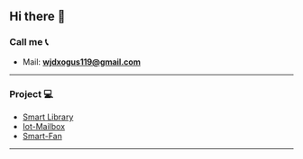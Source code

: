 ## Hi there 👋

### Call me :telephone_receiver:
- Mail: **wjdxogus119@gmail.com**
---
### Project :computer:
- [Smart Library](https://github.com/JTH119/Smart-Library)
- [Iot-Mailbox](https://github.com/JTH119/Iot-Mailbox)
- [Smart-Fan](https://github.com/JTH119/Smart-Fan)
---
